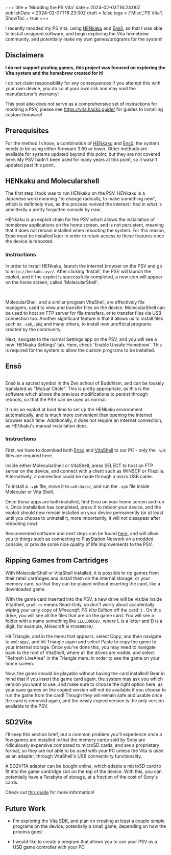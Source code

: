 +++
title = 'Modding the PS Vita'
date = 2024-02-03T16:23:00Z
publishDate = 2024-02-07T16:23:00Z
draft = false
tags = ['Misc','PS Vita']
ShowToc = true
+++

I recently modded my PS Vita, using [HENkaku](http://henkaku.xyz/) and [Ensō](https://enso.henkaku.xyz/), so that I was able to install unsigned software, and begin exploring the Vita homebrew community, and potentially make my own games/programs for the system!

## Disclaimers

**I do not support pirating games, this project was focused on exploring the Vita system and the homebrew created for it!**

I do not claim responsibility for any consequences if you attempt this with your own device, you do so at your own risk and may void the manufacturer's warranty!

This post also does not serve as a comprehensive set of instructions for modding a PSV, please see https://vita.hacks.guide/ for guides to installing custom firmware!



## Prerequisites

For the method I chose, a combination of [HENkaku](http://henkaku.xyz/) and [Ensō](https://enso.henkaku.xyz/), the system needs to be using either firmware 3.60 or lower. Other methods are available for systems updated beyond this point, but they are not covered here. My PSV hadn't been used for many years at this point, so it wasn't updated past this point.



## HENkaku and Molecularshell

The first step I took was to run HENkaku on the PSV. HENkaku is a Japanese word meaning "to change radically, to make something new", which is definitely true, as this process revived the interest I had in what is admittedly a pretty forgotten console by now.

HENkaku is an exploit chain for the PSV which allows the installation of homebrew applications on the home screen, and is not persistent, meaning that it does not remain installed when rebooting the system. For this reason, Ensō must be installed later in order to retain access to these features once the device is rebooted.

### Instructions

In order to install HENkaku, launch the internet browser on the PSV and go to `http://henkaku.xyz/`. After clicking 'Install', the PSV will launch the exploit, and if the exploit is successfully completed, a new icon will appear on the home screen, called 'MolecularShell'. 

<img title="" src="https://imgur.com/0A6Kn7L" alt="">

<img title="" src="https://www.cfwaifu.com/wp-content/uploads/2019/07/molecularshell-ftp-e1562584017733.jpg" alt="">

MolecularShell, and a similar program VitaShell, are effectively file managers, used to view and transfer files on the device. MolecularShell can be used to host an FTP server for file transfers, or to transfer files via USB connection too. Another significant feature is that it allows us to install files such as `.vpk`,`.pkg` and many others, to install new unofficial programs created by the community.

Next, navigate to the normal Settings app on the PSV, and you will see a new 'HENkaku Settings' tab. Here, check 'Enable Unsafe Homebrew'. This is required for the system to allow the custom programs to be installed.

## Ensō

<img title="" src="https://modernzen.org/wp-content/uploads/2019/08/tumblr_lonpj9kqhp1qashouo1_1280.jpg" alt="">

Ensō is a sacred symbol in the Zen school of Buddhism, and can be loosely translated as "Mutual Circle". This is pretty appropriate, as this is the software which allows the previous modifications to persist through reboots, so that the PSV can be used as normal.

It runs an exploit at boot time to set up the HENkaku environment automatically, and is much more convenient than opening the internet browser each time. Additionally, it does not require an internet connection, as HENkaku's manual installation does.

### Instructions

First, we have to download both [Enso](https://github.com/henkaku/enso/releases/tag/v1.1) and [VitaShell](https://github.com/TheOfficialFloW/VitaShell/releases/tag/v2.02) to our PC - only the `.vpk` files are required here.

Inside either MolecularShell or VitaShell, press SELECT to host an FTP server on the device, and connect with a client such as WINSCP or Filezilla. Alternatively, a connection could be made through a micro USB cable.

To install a `.vpk` file, move it to `ux0:data/`, and run the `.vpk` file inside Molecular or Vita Shell.

Once these apps are both installed, find Enso on your home screen and run it. Once installation has completed, press X to reboot your device, and the exploit should now remain installed on your device permanently (or at least until you choose to uninstall it, more importantly, it will not dissapear after rebooting now).

Reccomended software and next steps can be found [here](https://vita.hacks.guide/finalizing-setup-(3.60).html), and will allow you to things such as connecting to PlayStation Network on a modded console, or provide some nice quality of life improvements to the PSV.

## Ripping Games from Cartridges

With MolecularShell or VitaShell installed, it is possible to rip games from their retail cartridges and install them on the internal storage, or your memory card, so that they can be played without inserting the card, like a downloaded game.

With the game card inserted into the PSV, a new drive will be visible inside VitaShell, `gro0`. `ro` means Read-Only, so don't worry about accidentally wiping your only copy of *Minecraft: PS Vita Edition* off the card :) . On this drive, you will see all the files that are on the game card. You will see a folder with a name something like `LLLLDDDDD/`, where L is a letter and D is a digit, for example, Minecraft is `PCSB00560/`. 

Hit Triangle, and in the menu that appears, select Copy, and then navigate to `ux0:app/`, and hit Triangle again and select Paste to copy the game to your internal storage. Once you've done this, you may need to navigate back to the root of VitaShell, where all the drives are visible, and select "Refresh LiveArea" in the Triangle menu in order to see the game on your home screen.

Now, the game should be playable without having the card installed! Bear in mind that if you insert the game card again, the system may ask you which version you want to use, and make sure to choose the right option here, as your save games on the copied version will not be available if you choose to run the game from the card! Though they will remain safe and usable once the card is removed again, and the newly copied version is the only version available to the PSV.

## SD2Vita

I'll keep this section brief, but a common problem you'll experience once a few games are installed is that the memory cards sold by Sony are ridiculously expensive compared to microSD cards, and are a proprietary format, so they are not able to be used with your PC unless the Vita is used as an adapter, through VitaShell's USB connectivity functionality.

A SD2VITA adapter can be bought online, which adapts a microSD card to fit into the game cardridge slot on the top of the device. With this, you can potentially have a Terabyte of storage, at a fraction of the cost of Sony's cards.

Check out [this guide](https://vita.hacks.guide/yamt.html) for more information!

## Future Work

- I'm exploring the [Vita SDK](https://vitasdk.org/), and plan on creating at least a couple simple programs on the device, potentially a small game, depending on how the process goes!

- I would like to create a program that allows you to use your PSV as a USB game controller with your PC
